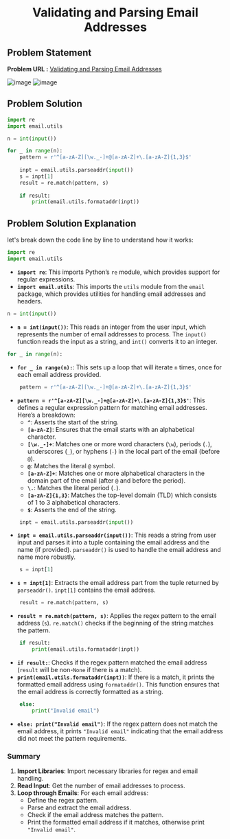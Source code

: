 <h1 align='center'>Validating and Parsing Email Addresses</h1>

## Problem Statement

**Problem URL :** [Validating and Parsing Email Addresses](https://www.hackerrank.com/challenges/validating-named-email-addresses/problem?isFullScreen=true)

![image](https://github.com/user-attachments/assets/ba8e1c1a-cbf6-47fc-b391-d2c3392532f6)
![image](https://github.com/user-attachments/assets/52cda696-c3a4-42c6-b0b6-0e89c3bac9d8)

## Problem Solution
```py
import re
import email.utils

n = int(input())

for _ in range(n):
    pattern = r'^[a-zA-Z][\w._-]+@[a-zA-Z]+\.[a-zA-Z]{1,3}$'
    
    inpt = email.utils.parseaddr(input())
    s = inpt[1]
    result = re.match(pattern, s)
    
    if result:
        print(email.utils.formataddr(inpt))
```

## Problem Solution Explanation
let's break down the code line by line to understand how it works:

```python
import re
import email.utils
```
- **`import re`**: This imports Python’s `re` module, which provides support for regular expressions.
- **`import email.utils`**: This imports the `utils` module from the `email` package, which provides utilities for handling email addresses and headers.

```python
n = int(input())
```
- **`n = int(input())`**: This reads an integer from the user input, which represents the number of email addresses to process. The `input()` function reads the input as a string, and `int()` converts it to an integer.

```python
for _ in range(n):
```
- **`for _ in range(n):`**: This sets up a loop that will iterate `n` times, once for each email address provided.

```python
    pattern = r'^[a-zA-Z][\w._-]+@[a-zA-Z]+\.[a-zA-Z]{1,3}$'
```
- **`pattern = r'^[a-zA-Z][\w._-]+@[a-zA-Z]+\.[a-zA-Z]{1,3}$'`**: This defines a regular expression pattern for matching email addresses. Here’s a breakdown:
  - **`^`**: Asserts the start of the string.
  - **`[a-zA-Z]`**: Ensures that the email starts with an alphabetical character.
  - **`[\w._-]+`**: Matches one or more word characters (`\w`), periods (`.`), underscores (`_`), or hyphens (`-`) in the local part of the email (before `@`).
  - **`@`**: Matches the literal `@` symbol.
  - **`[a-zA-Z]+`**: Matches one or more alphabetical characters in the domain part of the email (after `@` and before the period).
  - **`\.`**: Matches the literal period (`.`).
  - **`[a-zA-Z]{1,3}`**: Matches the top-level domain (TLD) which consists of 1 to 3 alphabetical characters.
  - **`$`**: Asserts the end of the string.

```python
    inpt = email.utils.parseaddr(input())
```
- **`inpt = email.utils.parseaddr(input())`**: This reads a string from user input and parses it into a tuple containing the email address and the name (if provided). `parseaddr()` is used to handle the email address and name more robustly.

```python
    s = inpt[1]
```
- **`s = inpt[1]`**: Extracts the email address part from the tuple returned by `parseaddr()`. `inpt[1]` contains the email address.

```python
    result = re.match(pattern, s)
```
- **`result = re.match(pattern, s)`**: Applies the regex pattern to the email address (`s`). `re.match()` checks if the beginning of the string matches the pattern.

```python
    if result:
        print(email.utils.formataddr(inpt))
```
- **`if result:`**: Checks if the regex pattern matched the email address (`result` will be non-`None` if there is a match).
- **`print(email.utils.formataddr(inpt))`**: If there is a match, it prints the formatted email address using `formataddr()`. This function ensures that the email address is correctly formatted as a string.

```python
    else:
        print("Invalid email")
```
- **`else: print("Invalid email")`**: If the regex pattern does not match the email address, it prints `"Invalid email"` indicating that the email address did not meet the pattern requirements.

### Summary

1. **Import Libraries**: Import necessary libraries for regex and email handling.
2. **Read Input**: Get the number of email addresses to process.
3. **Loop through Emails**: For each email address:
   - Define the regex pattern.
   - Parse and extract the email address.
   - Check if the email address matches the pattern.
   - Print the formatted email address if it matches, otherwise print `"Invalid email"`.
